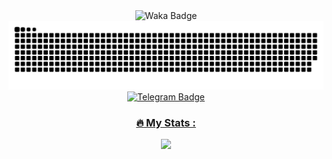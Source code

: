 <div align="center">
    <img src="https://wakatime.com/badge/user/018d2dae-9176-4b31-95a9-5a83823219b1.svg" alt="Waka Badge"/>
  <div align="center">
  <img  src="https://raw.githubusercontent.com/1999AZZAR/1999AZZAR/readme/resources/grid-snake.svg"
       alt="snake" />
    <div align="center" id="badges">
 <a href="https://t.me/faustyu">
      <img src="https://img.shields.io/badge/-faustyu-blue?style=for-the-badge&logo=telegram&logoColor=white" alt="Telegram Badge"/>
</div>
    
### :fire: My Stats :
![](http://github-profile-summary-cards.vercel.app/api/cards/profile-details?username=faustyu1&theme=merko)

